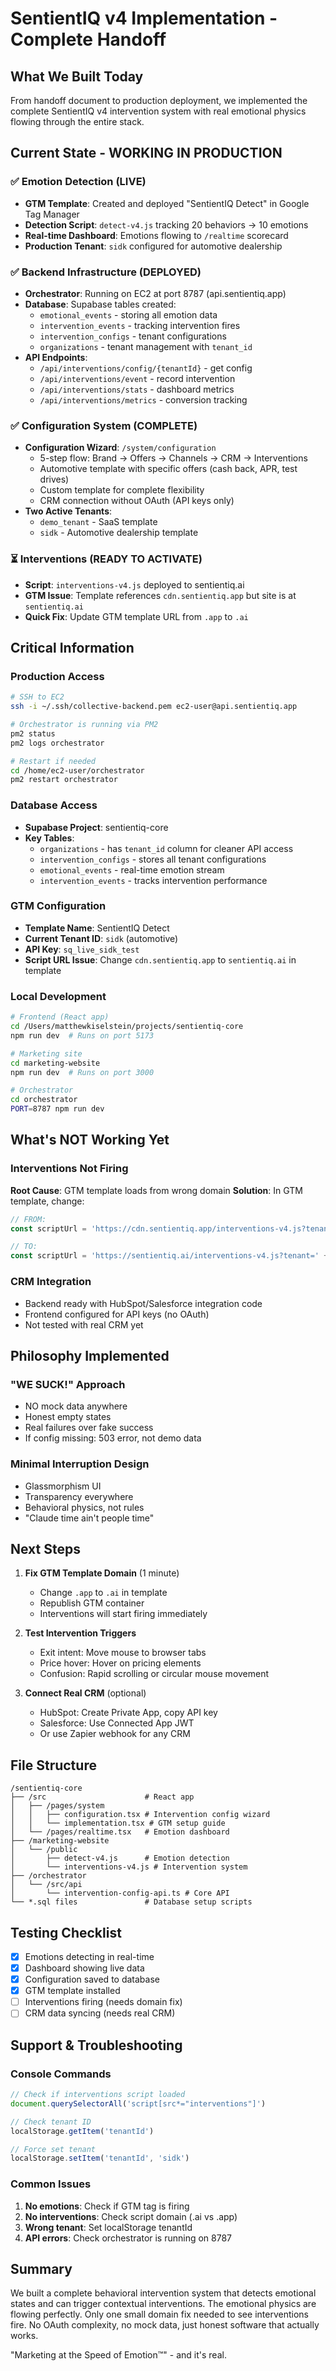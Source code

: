 # SentientIQ v4 Implementation - Complete Handoff

## What We Built Today
From handoff document to production deployment, we implemented the complete SentientIQ v4 intervention system with real emotional physics flowing through the entire stack.

## Current State - WORKING IN PRODUCTION

### ✅ Emotion Detection (LIVE)
- **GTM Template**: Created and deployed "SentientIQ Detect" in Google Tag Manager
- **Detection Script**: `detect-v4.js` tracking 20 behaviors → 10 emotions
- **Real-time Dashboard**: Emotions flowing to `/realtime` scorecard
- **Production Tenant**: `sidk` configured for automotive dealership

### ✅ Backend Infrastructure (DEPLOYED)
- **Orchestrator**: Running on EC2 at port 8787 (api.sentientiq.app)
- **Database**: Supabase tables created:
  - `emotional_events` - storing all emotion data
  - `intervention_events` - tracking intervention fires
  - `intervention_configs` - tenant configurations
  - `organizations` - tenant management with `tenant_id`
- **API Endpoints**:
  - `/api/interventions/config/{tenantId}` - get config
  - `/api/interventions/event` - record intervention
  - `/api/interventions/stats` - dashboard metrics
  - `/api/interventions/metrics` - conversion tracking

### ✅ Configuration System (COMPLETE)
- **Configuration Wizard**: `/system/configuration`
  - 5-step flow: Brand → Offers → Channels → CRM → Interventions
  - Automotive template with specific offers (cash back, APR, test drives)
  - Custom template for complete flexibility
  - CRM connection without OAuth (API keys only)
- **Two Active Tenants**:
  - `demo_tenant` - SaaS template
  - `sidk` - Automotive dealership template

### ⏳ Interventions (READY TO ACTIVATE)
- **Script**: `interventions-v4.js` deployed to sentientiq.ai
- **GTM Issue**: Template references `cdn.sentientiq.app` but site is at `sentientiq.ai`
- **Quick Fix**: Update GTM template URL from `.app` to `.ai`

## Critical Information

### Production Access
```bash
# SSH to EC2
ssh -i ~/.ssh/collective-backend.pem ec2-user@api.sentientiq.app

# Orchestrator is running via PM2
pm2 status
pm2 logs orchestrator

# Restart if needed
cd /home/ec2-user/orchestrator
pm2 restart orchestrator
```

### Database Access
- **Supabase Project**: sentientiq-core
- **Key Tables**:
  - `organizations` - has `tenant_id` column for cleaner API access
  - `intervention_configs` - stores all tenant configurations
  - `emotional_events` - real-time emotion stream
  - `intervention_events` - tracks intervention performance

### GTM Configuration
- **Template Name**: SentientIQ Detect
- **Current Tenant ID**: `sidk` (automotive)
- **API Key**: `sq_live_sidk_test`
- **Script URL Issue**: Change `cdn.sentientiq.app` to `sentientiq.ai` in template

### Local Development
```bash
# Frontend (React app)
cd /Users/matthewkiselstein/projects/sentientiq-core
npm run dev  # Runs on port 5173

# Marketing site
cd marketing-website
npm run dev  # Runs on port 3000

# Orchestrator
cd orchestrator
PORT=8787 npm run dev
```

## What's NOT Working Yet

### Interventions Not Firing
**Root Cause**: GTM template loads from wrong domain
**Solution**: In GTM template, change:
```javascript
// FROM:
const scriptUrl = 'https://cdn.sentientiq.app/interventions-v4.js?tenant=' +

// TO:
const scriptUrl = 'https://sentientiq.ai/interventions-v4.js?tenant=' +
```

### CRM Integration
- Backend ready with HubSpot/Salesforce integration code
- Frontend configured for API keys (no OAuth)
- Not tested with real CRM yet

## Philosophy Implemented

### "WE SUCK!" Approach
- NO mock data anywhere
- Honest empty states
- Real failures over fake success
- If config missing: 503 error, not demo data

### Minimal Interruption Design
- Glassmorphism UI
- Transparency everywhere
- Behavioral physics, not rules
- "Claude time ain't people time"

## Next Steps

1. **Fix GTM Template Domain** (1 minute)
   - Change `.app` to `.ai` in template
   - Republish GTM container
   - Interventions will start firing immediately

2. **Test Intervention Triggers**
   - Exit intent: Move mouse to browser tabs
   - Price hover: Hover on pricing elements
   - Confusion: Rapid scrolling or circular mouse movement

3. **Connect Real CRM** (optional)
   - HubSpot: Create Private App, copy API key
   - Salesforce: Use Connected App JWT
   - Or use Zapier webhook for any CRM

## File Structure
```
/sentientiq-core
├── /src                      # React app
│   ├── /pages/system
│   │   ├── configuration.tsx # Intervention config wizard
│   │   └── implementation.tsx # GTM setup guide
│   └── /pages/realtime.tsx   # Emotion dashboard
├── /marketing-website
│   └── /public
│       ├── detect-v4.js      # Emotion detection
│       └── interventions-v4.js # Intervention system
├── /orchestrator
│   └── /src/api
│       └── intervention-config-api.ts # Core API
└── *.sql files               # Database setup scripts
```

## Testing Checklist

- [x] Emotions detecting in real-time
- [x] Dashboard showing live data
- [x] Configuration saved to database
- [x] GTM template installed
- [ ] Interventions firing (needs domain fix)
- [ ] CRM data syncing (needs real CRM)

## Support & Troubleshooting

### Console Commands
```javascript
// Check if interventions script loaded
document.querySelectorAll('script[src*="interventions"]')

// Check tenant ID
localStorage.getItem('tenantId')

// Force set tenant
localStorage.setItem('tenantId', 'sidk')
```

### Common Issues
1. **No emotions**: Check if GTM tag is firing
2. **No interventions**: Check script domain (.ai vs .app)
3. **Wrong tenant**: Set localStorage tenantId
4. **API errors**: Check orchestrator is running on 8787

## Summary
We built a complete behavioral intervention system that detects emotional states and can trigger contextual interventions. The emotional physics are flowing perfectly. Only one small domain fix needed to see interventions fire. No OAuth complexity, no mock data, just honest software that actually works.

"Marketing at the Speed of Emotion™" - and it's real.